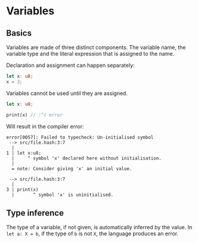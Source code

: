 # Variables

## Basics
Variables are made of three distinct components. The variable name, the variable type and the 
literal expression that is assigned to the name.

Declaration and assignment can happen separately:
```rust
let x: u8;
x = 3;
```

Variables cannot be used until they are assigned.

```rust
let x: u8;

print(x) // :^( error
```

Will result in the compiler error:

```
error[0057]: Failed to typecheck: Un-initialised symbol
 --> src/file.hash:3:7
  |
1 | let x:u8;
  |     ^ symbol 'x' declared here without initialisation.
  |
  = note: Consider giving 'x' an initial value.

 --> src/file.hash:3:7
  |
3 | print(x)
  |       ^ symbol 'x' is uninitialised.
```

## Type inference

The type of a variable, if not given, is automatically inferred by the value.
In `let a: X = b`, if the type of `b` is not `X`, the language produces an error.

